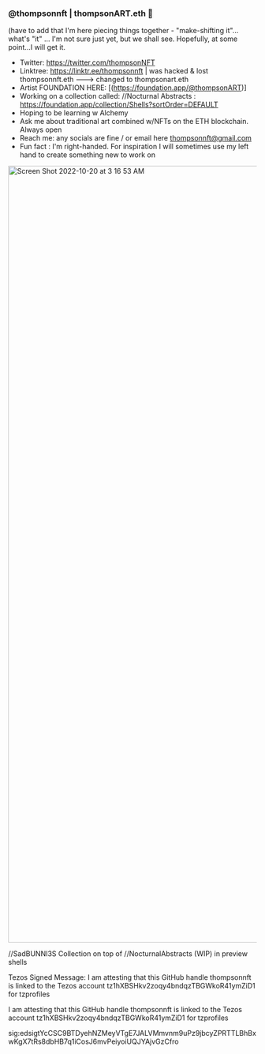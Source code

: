 ### @thompsonnft | thompsonART.eth 👋
(have to add that I'm here piecing things together - "make-shifting it"... what's "it" ... I'm not sure just yet, but
we shall see. Hopefully, at some point...I will get it. 

- Twitter: https://twitter.com/thompsonNFT
- Linktree: https://linktr.ee/thompsonnft | was hacked & lost thompsonnft.eth ---> changed to thompsonart.eth 
- Artist FOUNDATION HERE: [(https://foundation.app/@thompsonART)]
- Working on a collection called: //Nocturnal Abstracts : https://foundation.app/collection/Shells?sortOrder=DEFAULT
- Hoping to be learning w Alchemy 
- Ask me about traditional art combined w/NFTs on the ETH blockchain. Always open 
- Reach me: any socials are fine / or email here thompsonnft@gmail.com
- Fun fact : I'm right-handed. For inspiration I will sometimes use my left hand to create something new to work on
 
 
 
<img width="1574" alt="Screen Shot 2022-10-20 at 3 16 53 AM" src="https://user-images.githubusercontent.com/97910778/206553066-b15abd66-b2d9-460a-a527-2491bc9c89bc.png">

//SadBUNNI3S Collection on top of //NocturnalAbstracts (WIP) in preview shells 

Tezos Signed Message: I am attesting that this GitHub handle thompsonnft is linked to the Tezos account tz1hXBSHkv2zoqy4bndqzTBGWkoR41ymZiD1 for tzprofiles

I am attesting that this GitHub handle thompsonnft is linked to the Tezos account tz1hXBSHkv2zoqy4bndqzTBGWkoR41ymZiD1 for tzprofiles

sig:edsigtYcCSC9BTDyehNZMeyVTgE7JALVMmvnm9uPz9jbcyZPRTTLBhBxwKgX7tRs8dbHB7q1iCosJ6mvPeiyoiUQJYAjvGzCfro



